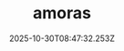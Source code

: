 ---
title: "amoras"
description: ""
image: "/uploads/photos/1761814052246-amoras.webp"
display: "/uploads/photos/1761814052246-amoras-display.webp"
thumbnail: "/uploads/photos/1761814052246-amoras-thumb.webp"
width: 4000
height: 6000
featured: false
date: 2025-10-30T08:47:32.253Z
order: 0
---